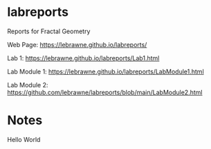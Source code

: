 # labreports
Reports for Fractal Geometry

Web Page:  https://lebrawne.github.io/labreports/

Lab 1: https://lebrawne.github.io/labreports/Lab1.html

Lab Module 1: https://lebrawne.github.io/labreports/LabModule1.html

Lab Module 2: https://github.com/lebrawne/labreports/blob/main/LabModule2.html
# Notes

Hello World
